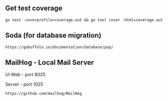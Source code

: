 ## Get test coverage

````
go test -coverprofile=coverage.out && go tool cover -html=coverage.out
````

## Soda (for database migration)

````
https://gobuffalo.io/documentation/database/pop/
````

## MailHog - Local Mail Server

UI Web - port 8025

Server - port 1025
````
https://github.com/mailhog/MailHog
````